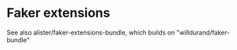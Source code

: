 # Faker extensions

See also 
alister/faker-extensions-bundle, which builds on "willdurand/faker-bundle"
